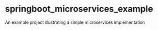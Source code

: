 # springboot_microservices_example
An example project illustrating a simple microservices implementation
